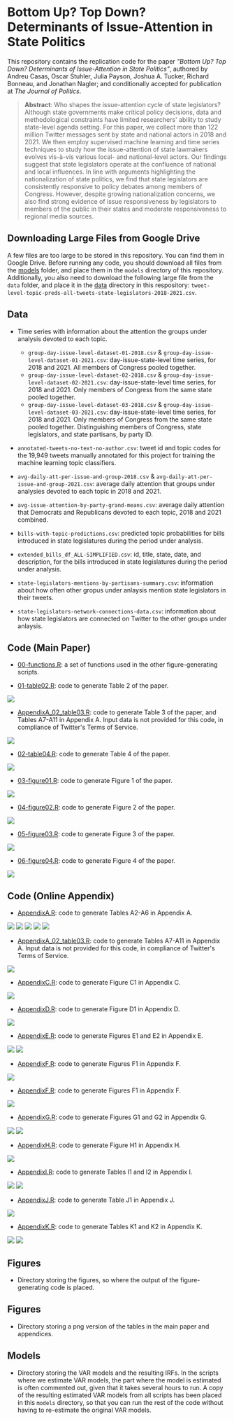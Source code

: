 # Bottom Up? Top Down? Determinants of Issue-Attention in State Politics

This repository contains the replication code for the paper _"Bottom Up? Top Down? Determinants of Issue-Attention in State Politics"_, authored by Andreu Casas, Oscar Stuhler, Julia Payson, Joshua A. Tucker, Richard Bonneau, and Jonathan Nagler; and conditionally accepted for publication at _The Journal of Politics_. 

> __Abstract__:
> Who shapes the issue-attention cycle of state legislators? Although state governments make critical policy decisions, data and methodological constraints have limited researchers' ability to study state-level agenda setting. For this paper, we collect more than 122 million Twitter messages sent by state and national actors in 2018 and 2021. We then employ supervised machine learning and time series techniques to study how the issue-attention of state lawmakers evolves vis-à-vis various local- and national-level actors. Our findings suggest that state legislators operate at the confluence of national and local influences. In line with arguments highlighting the nationalization of state politics, we find that state legislators are consistently responsive to policy debates among members of Congress. However, despite growing nationalization concerns, we also find strong evidence of issue responsiveness by legislators to members of the public in their states and moderate responsiveness to regional media sources.

## Downloading Large Files from Google Drive

A few files are too large to be stored in this repository. You can find them in Google Drive. Before running any code, you should download all files from the [models](https://drive.google.com/drive/folders/15V-mTaaCA1bcDYnG4S9oz46KkBj-sSDj) folder, and place them in the `models` directory of this repository. Additionally, you also need to download the following large file from the `data` folder, and place it in the [data](tweet-level-topic-preds-all-tweets-state-legislators-2018-2021.csv) directory in this respository: `tweet-level-topic-preds-all-tweets-state-legislators-2018-2021.csv`.   

## Data

- Time series with information about the attention the groups under analysis devoted to each topic.

  - `group-day-issue-level-dataset-01-2018.csv` & `group-day-issue-level-dataset-01-2021.csv`: day-issue-state-level time series, for 2018 and 2021. All members of Congress pooled together.
  - `group-day-issue-level-dataset-02-2018.csv` & `group-day-issue-level-dataset-02-2021.csv`: day-issue-state-level time series, for 2018 and 2021. Only members of Congress from the same state pooled together.
  - `group-day-issue-level-dataset-03-2018.csv` & `group-day-issue-level-dataset-03-2021.csv`: day-issue-state-level time series, for 2018 and 2021. Only members of Congress from the same state  pooled together. Distinguishing members of Congress, state legislators, and state partisans, by party ID.

- `annotated-tweets-no-text-no-author.csv`: tweet id and topic codes for the 19,949 tweets manually annotated for this project for training the machine learning topic classifiers.
- `avg-daily-att-per-issue-and-group-2018.csv` & `avg-daily-att-per-issue-and-group-2021.csv`: average daily attention that groups under analysies devoted to each topic in 2018 and 2021.
- `avg-issue-attention-by-party-grand-means.csv`: average daily attention that Democrats and Republicans devoted to each topic, 2018 and 2021 combined.
- `bills-with-topic-predictions.csv`: predicted topic probabilities for bills introduced in state legislatures during the period under analysis.
- `extended_bills_df_ALL-SIMPLIFIED.csv`: id, title, state, date, and description, for the bills introduced in state legislatures during the period under analysis.
- `state-legislators-mentions-by-partisans-summary.csv`: information about how often other gropus under anlaysis mention state legislators in their tweets.
- `state-legislators-network-connections-data.csv`: information about how state legislators are connected on Twitter to the other groups under anlaysis.

## Code (Main Paper)

- [00-functions.R](https://github.com/CasAndreu/lead_follow_states_jop/blob/main/code/00-functions.R): a set of functions used in the other figure-generating scripts.

- [01-table02.R](https://github.com/CasAndreu/lead_follow_states_jop/blob/main/code/01-table02.R): code to generate Table 2 of the paper.

<img src = "https://github.com/CasAndreu/lead_follow_states_jop/blob/main/tables/table02.png">

- [AppendixA_02_table03.R](https://github.com/CasAndreu/lead_follow_states_jop/blob/main/code/AppendixA_02_table03.R): code to generate Table 3 of the paper, and Tables A7-A11 in Appendix A. Input data is not provided for this code, in compliance of Twitter's Terms of Service.

<img src = "https://github.com/CasAndreu/lead_follow_states_jop/blob/main/tables/table03.png">

- [02-table04.R](https://github.com/CasAndreu/lead_follow_states_jop/blob/main/code/02-table04.R): code to generate Table 4 of the paper.

<img src = "https://github.com/CasAndreu/lead_follow_states_jop/blob/main/tables/table04.png">

- [03-figure01.R](https://github.com/CasAndreu/lead_follow_states_jop/blob/main/code/03-figure01.R): code to generate Figure 1 of the paper.

<img src = "https://github.com/CasAndreu/lead_follow_states_jop/blob/main/figures/figure01.png">

- [04-figure02.R](https://github.com/CasAndreu/lead_follow_states_jop/blob/main/code/04-figure02.R): code to generate Figure 2 of the paper.

<img src = "https://github.com/CasAndreu/lead_follow_states_jop/blob/main/figures/figure04.png">

- [05-figure03.R](https://github.com/CasAndreu/lead_follow_states_jop/blob/main/code/05-figure03.R): code to generate Figure 3 of the paper.

<img src = "https://github.com/CasAndreu/lead_follow_states_jop/blob/main/figures/figure03.png">

- [06-figure04.R](https://github.com/CasAndreu/lead_follow_states_jop/blob/main/code/06-figure04.R): code to generate Figure 4 of the paper.

<img src = "https://github.com/CasAndreu/lead_follow_states_jop/blob/main/figures/figure04.png">

## Code (Online Appendix)

- [AppendixA.R](https://github.com/CasAndreu/lead_follow_states_jop/blob/main/code/AppendixA.R): code to generate Tables A2-A6 in Appendix A.

<img src = "https://github.com/CasAndreu/lead_follow_states_jop/blob/main/tables/tableA2.png">
<img src = "https://github.com/CasAndreu/lead_follow_states_jop/blob/main/tables/tableA3.png">
<img src = "https://github.com/CasAndreu/lead_follow_states_jop/blob/main/tables/tableA4.png">
<img src = "https://github.com/CasAndreu/lead_follow_states_jop/blob/main/tables/tableA5.png">
<img src = "https://github.com/CasAndreu/lead_follow_states_jop/blob/main/tables/tableA6.png">

- [AppendixA_02_table03.R](https://github.com/CasAndreu/lead_follow_states_jop/blob/main/code/AppendixA_02_table03.R): code to generate Tables A7-A11 in Appendix A. Input data is not provided for this code, in compliance of Twitter's Terms of Service.

<img src = "https://github.com/CasAndreu/lead_follow_states_jop/blob/main/tables/table03.png">

- [AppendixC.R](https://github.com/CasAndreu/lead_follow_states_jop/blob/main/code/AppendixC.R): code to generate Figure C1 in Appendix C.

<img src = "https://github.com/CasAndreu/lead_follow_states_jop/blob/main/figures/figureC1.png">

- [AppendixD.R](https://github.com/CasAndreu/lead_follow_states_jop/blob/main/code/AppendixD.R): code to generate Figure D1 in Appendix D.

<img src = "https://github.com/CasAndreu/lead_follow_states_jop/blob/main/figures/figureD1.png">

- [AppendixE.R](https://github.com/CasAndreu/lead_follow_states_jop/blob/main/code/AppendixE.R): code to generate Figures E1 and E2 in Appendix E.

<img src = "https://github.com/CasAndreu/lead_follow_states_jop/blob/main/figures/figureE1.png">
<img src = "https://github.com/CasAndreu/lead_follow_states_jop/blob/main/figures/figureE2.png">

- [AppendixF.R](https://github.com/CasAndreu/lead_follow_states_jop/blob/main/code/AppendixF.R): code to generate Figures F1 in Appendix F.

<img src = "https://github.com/CasAndreu/lead_follow_states_jop/blob/main/figures/figureF1.png">

- [AppendixF.R](https://github.com/CasAndreu/lead_follow_states_jop/blob/main/code/AppendixF.R): code to generate Figures F1 in Appendix F.

<img src = "https://github.com/CasAndreu/lead_follow_states_jop/blob/main/figures/figureF1.png">

- [AppendixG.R](https://github.com/CasAndreu/lead_follow_states_jop/blob/main/code/AppendixG.R): code to generate Figures G1 and G2 in Appendix G.

<img src = "https://github.com/CasAndreu/lead_follow_states_jop/blob/main/figures/figureG1.png">
<img src = "https://github.com/CasAndreu/lead_follow_states_jop/blob/main/figures/figureG2.png">

- [AppendixH.R](https://github.com/CasAndreu/lead_follow_states_jop/blob/main/code/AppendixH.R): code to generate Figure H1 in Appendix H.

<img src = "https://github.com/CasAndreu/lead_follow_states_jop/blob/main/figures/figureH1.png">

- [AppendixI.R](https://github.com/CasAndreu/lead_follow_states_jop/blob/main/code/AppendixI.R): code to generate Tables I1 and I2 in Appendix I.

<img src = "https://github.com/CasAndreu/lead_follow_states_jop/blob/main/tables/tableI1.png">
<img src = "https://github.com/CasAndreu/lead_follow_states_jop/blob/main/tables/tableI2.png">

- [AppendixJ.R](https://github.com/CasAndreu/lead_follow_states_jop/blob/main/code/AppendixH.R): code to generate Table J1 in Appendix J.

<img src = "https://github.com/CasAndreu/lead_follow_states_jop/blob/main/tables/tableJ1.png">

- [AppendixK.R](https://github.com/CasAndreu/lead_follow_states_jop/blob/main/code/AppendixK.R): code to generate Tables K1 and K2 in Appendix K.

<img src = "https://github.com/CasAndreu/lead_follow_states_jop/blob/main/tables/tableK1.png">
<img src = "https://github.com/CasAndreu/lead_follow_states_jop/blob/main/tables/tableK2.png">


## Figures

- Directory storing the figures, so where the output of the figure-generating code is placed. 


## Figures

- Directory storing a png version of the tables in the main paper and appendices.


## Models

- Directory storing the VAR models and the resulting IRFs. In the scripts where we estimate VAR models, the part where the model is estimated is often commented out, given that it takes several hours to run. A copy of the resulting estimated VAR models from all scripts has been placed in this `models` directory, so that you can run the rest of the code without having to re-estimate the original VAR models.
